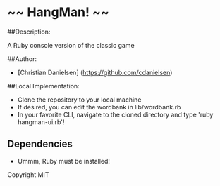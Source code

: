 ~~ HangMan! ~~
=====================================

##Description:

A Ruby console version of the classic game

##Author:

* [Christian Danielsen] (https://github.com/cdanielsen)

##Local Implementation:
- Clone the repository to your local machine
- If desired, you can edit the wordbank in lib/wordbank.rb
- In your favorite CLI, navigate to the cloned directory and type 'ruby hangman-ui.rb'!

## Dependencies
- Ummm, Ruby must be installed!

Copyright MIT
